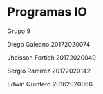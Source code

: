 # Programas IO

Grupo 9

Diego Galeano 20172020074

Jheisson Fortich 20172020049

Sergio Ramirez 20172020142

Edwin Quintero 20162020066.
